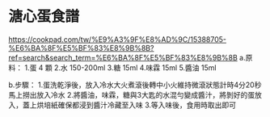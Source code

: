 # 溏心蛋食譜

<https://cookpad.com/tw/%E9%A3%9F%E8%AD%9C/15388705-%E6%BA%8F%E5%BF%83%E8%9B%8B?ref=search&search_term=%E6%BA%8F%E5%BF%83%E8%9B%8B>
a.原料：
 1.蛋 4 顆
 2.水 150-200ml
 3.糖 15ml
 4.味霖 15ml
 5.醬油 15ml

b.步驟：
  1.蛋洗乾淨後，放入冷水大火煮滾後轉中小火維持微滾狀態計時4分20秒馬上撈出放入冷水
  2.將醬油，味霖，糖與3大匙的水混勻變成醬汁，將剝好的蛋放入，蓋上烘培紙確保都浸到醬汁冷藏至入味
  3.等入味後，食用時取出即可
